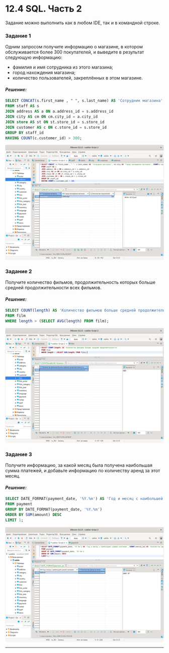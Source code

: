 # 12.4 SQL. Часть 2

Задание можно выполнить как в любом IDE, так и в командной строке.

### Задание 1

Одним запросом получите информацию о магазине, в котором обслуживается более 300 покупателей, и выведите в результат следующую информацию: 
- фамилия и имя сотрудника из этого магазина;
- город нахождения магазина;
- количество пользователей, закреплённых в этом магазине.

#### *Решение:*
```sql
SELECT CONCAT(s.first_name , " ", s.last_name) AS 'Сотрудник магазина', cm.city AS 'Город нахождения магазина', COUNT(c.customer_id) AS 'Количество покупателей'
FROM staff AS s
JOIN address AS a ON a.address_id = s.address_id
JOIN city AS cm ON cm.city_id = a.city_id
JOIN store AS st ON st.store_id = s.store_id
JOIN customer AS c ON c.store_id = s.store_id
GROUP BY staff_id
HAVING COUNT(c.customer_id) > 300;
```
![png](https://github.com/tverdyakov/portfolio-tverdyakov/blob/main/Experience%2C%20skills%20and%20abilities/Netology/12.%20Реляционные%20базы%20данных%20и%20администрирование%20баз%20данных/04.%20SQL.%20Часть%202/screenshots/Задание%201.png)

### Задание 2

Получите количество фильмов, продолжительность которых больше средней продолжительности всех фильмов.

#### *Решение:*
```sql
SELECT COUNT(length) AS 'Количество фильмов больше средней продолжительности'
FROM film
WHERE length > (SELECT AVG(length) FROM film);
```
![png](https://github.com/tverdyakov/portfolio-tverdyakov/blob/main/Experience%2C%20skills%20and%20abilities/Netology/12.%20Реляционные%20базы%20данных%20и%20администрирование%20баз%20данных/04.%20SQL.%20Часть%202/screenshots/Задание%202.png)

### Задание 3

Получите информацию, за какой месяц была получена наибольшая сумма платежей, и добавьте информацию по количеству аренд за этот месяц.

#### *Решение:*
```sql
SELECT DATE_FORMAT(payment_date, '%Y.%m') AS 'Год и месяц c наибольшей суммой платежей', COUNT(rental_id) AS 'Количество аренд за месяц'
FROM payment
GROUP BY DATE_FORMAT(payment_date, '%Y.%m')
ORDER BY SUM(amount) DESC
LIMIT 1;
```
![png](https://github.com/tverdyakov/portfolio-tverdyakov/blob/main/Experience%2C%20skills%20and%20abilities/Netology/12.%20Реляционные%20базы%20данных%20и%20администрирование%20баз%20данных/04.%20SQL.%20Часть%202/screenshots/Задание%203.2.png)

---
